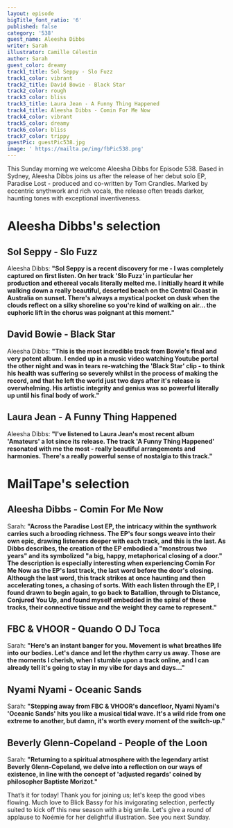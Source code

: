 ```yaml
---
layout: episode
bigTitle_font_ratio: '6'
published: false
category: '538'
guest_name: Aleesha Dibbs
writer: Sarah
illustrator: Camille Célestin
author: Sarah
guest_color: dreamy
track1_title: Sol Seppy - Slo Fuzz
track1_color: vibrant
track2_title: David Bowie - Black Star
track2_color: rough
track3_color: bliss
track3_title: Laura Jean - A Funny Thing Happened
track4_title: Aleesha Dibbs - Comin For Me Now
track4_color: vibrant
track5_color: dreamy
track6_color: bliss
track7_color: trippy
guestPic: guestPic538.jpg
image: ' https://mailta.pe/img/fbPic538.png'
---
```

<p id="introduction">
	This Sunday morning we welcome Aleesha Dibbs for Episode 538. Based in Sydney, Aleesha Dibbs joins us after the release of her debut solo EP, Paradise Lost - produced and co-written by Tom Crandles. Marked by eccentric snythwork and rich vocals, the release often treads darker, haunting tones with exceptional inventiveness. 
</p>

# Aleesha Dibbs's selection

## Sol Seppy - Slo Fuzz

Aleesha Dibbs: **"**Sol Seppy is a recent discovery for me - I was completely captured on first listen. On her track 'Slo Fuzz' in particular her production and ethereal vocals literally melted me. I initially heard it while walking down a really beautiful, deserted beach on the Central Coast in Australia on sunset. There's always a mystical pocket on dusk when the clouds reflect on a silky shoreline so you're kind of walking on air... the euphoric lift in the chorus was poignant at this moment.**"**

## David Bowie - Black Star

Aleesha Dibbs: **"**This is the most incredible track from Bowie's final and very potent album. I ended up in a music video watching Youtube portal the other night and was in tears re-watching the 'Black Star' clip - to think his health was suffering so severely whilst in the process of making the record, and that he left the world just two days after it's release is overwhelming. His artistic integrity and genius was so powerful literally up until his final body of work.**"**

## Laura Jean - A Funny Thing Happened 

Aleesha Dibbs: **"**I've listened to Laura Jean's most recent album 'Amateurs' a lot since its release. The track 'A Funny Thing Happened' resonated with me the most - really beautiful arrangements and harmonies. There's a really powerful sense of nostalgia to this track.**"**

# MailTape's selection

## Aleesha Dibbs - Comin For Me Now

Sarah: **"**Across the  Paradise Lost EP, the intricacy within the synthwork carries such a brooding richness. The EP's four songs weave into their own epic, drawing listeners deeper with each track, and this is the last. As Dibbs describes, the creation of the EP embodied a "monstrous two years" and its symbolized "a big, happy, metaphorical closing of a door." The description is especially interesting when experiencing Comin For Me Now as the EP's last track, the last word before the door's closing. Although the last word, this track strikes at once haunting and then accelerating tones, a chasing of sorts. With each listen through the EP, I found drawn to begin again, to go back to Batallion, through to Distance, Conjured You Up, and found myself embedded in the spiral of these tracks, their connective tissue and the weight they came to represent.**"**

## FBC & VHOOR - Quando O DJ Toca

Sarah: **"**Here's an instant banger for you. Movement is what breathes life into our bodies. Let's dance and let the rhythm carry us away. Those are the moments I cherish, when I stumble upon a track online, and I can already tell it's going to stay in my vibe for days and days...**"**

## Nyami Nyami - Oceanic Sands

Sarah: **"**Stepping away from FBC & VHOOR's dancefloor, Nyami Nyami's 'Oceanic Sands' hits you like a musical tidal wave. It's a wild ride from one extreme to another, but damn, it's worth every moment of the switch-up.**"**

## Beverly Glenn-Copeland - People of the Loon

Sarah: **"**Returning to a spiritual atmosphere with the legendary artist Beverly Glenn-Copeland, we delve into a reflection on our ways of existence, in line with the concept of 'adjusted regards' coined by philosopher Baptiste Morizot.**"**

<p id="outroduction">That’s it for today! Thank you for joining us; let's keep the good vibes flowing. Much love to Blick Bassy for his invigorating selection, perfectly suited to kick off this new season with a big smile. Let's give a round of applause to Noémie for her delightful illustration. See you next Sunday.</p>
